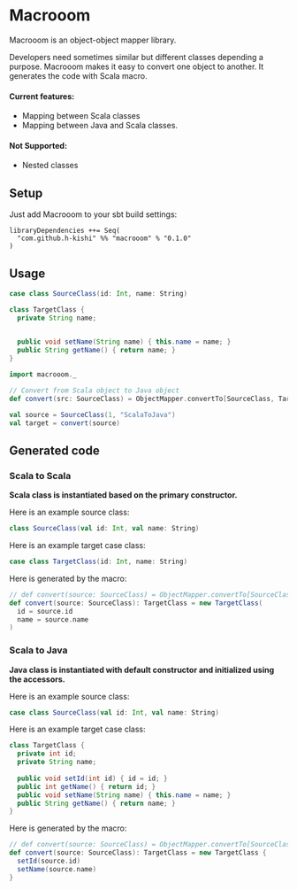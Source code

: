 # Macrooom
Macrooom is an object-object mapper library. 

Developers need sometimes similar but different classes depending a purpose. Macrooom makes it easy to convert one object to another. It generates the code with Scala macro.


#### Current features:  

 * Mapping between Scala classes
 * Mapping between Java and Scala classes.


#### Not Supported:  

 * Nested classes

## Setup
Just add Macrooom to your sbt build settings:

```
libraryDependencies ++= Seq(
  "com.github.h-kishi" %% "macrooom" % "0.1.0"
)
```

## Usage

```scala
case class SourceClass(id: Int, name: String) 
```

```java
class TargetClass {
  private String name;
  

  public void setName(String name) { this.name = name; }
  public String getName() { return name; }
}
```


```scala
import macrooom._

// Convert from Scala object to Java object
def convert(src: SourceClass) = ObjectMapper.convertTo[SourceClass, TargetClass](src)

val source = SourceClass(1, "ScalaToJava")
val target = convert(source)
```



## Generated code

### Scala to Scala

**Scala class is instantiated based on the primary constructor.**

Here is an example source class:
 
```scala
class SourceClass(val id: Int, val name: String)
```

Here is an example target case class:

```scala
case class TargetClass(id: Int, name: String)
```

Here is generated by the macro:

```scala
// def convert(source: SourceClass) = ObjectMapper.convertTo[SourceClass, TargetClass](source)
def convert(source: SourceClass): TargetClass = new TargetClass(
  id = source.id
  name = source.name
)

```

### Scala to Java

**Java class is instantiated with default constructor and initialized using the accessors.**

Here is an example source class:
 
```scala
case class SourceClass(val id: Int, val name: String)
```

Here is an example target case class:

```java
class TargetClass {
  private int id;
  private String name;
  
  public void setId(int id) { id = id; }
  public int getName() { return id; }
  public void setName(String name) { this.name = name; }
  public String getName() { return name; }
}
```

Here is generated by the macro:

```scala
// def convert(source: SourceClass) = ObjectMapper.convertTo[SourceClass, TargetClass](source)
def convert(source: SourceClass): TargetClass = new TargetClass {
  setId(source.id)
  setName(source.name)
}

```

